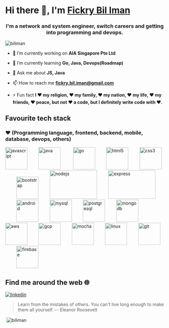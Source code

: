 # Hi there 👋, I'm [Fickry Bil Iman](https://www.github.com/biliman)

<h3 align="center">I'm a network and system engineer, switch careers and getting into programming and devops.</h3>

<p align="left"> <img src="https://komarev.com/ghpvc/?username=biliman" alt="biliman" /> </p>


- 🔭 I’m currently working on **AIA Singapore Pte Ltd**

- 🌱 I’m currently learning **Go, Java, Devops(Roadmap)**

- 💬 Ask me about **JS, Java**

- 📫 How to reach me **fickry.bil.iman@gmail.com**

- ⚡ Fun fact **I ❤️ my religion, ❤️ my family, ❤️ my nation, ❤️ my life, ❤️ my friends, ❤️ peace, but not ❤️ a code, but I definitely write code with ❤️.**

## Favourite tech stack
### ❤️ (Programming language, frontend, backend, mobile, database, devops, others) 
<p align="left">

  <img src="https://www.vectorlogo.zone/logos/javascript/javascript-icon.svg" alt="javascript" width="70" height="70"/>&nbsp;&nbsp;&nbsp;&nbsp;&nbsp;&nbsp;&nbsp;&nbsp;
  <img src="https://www.vectorlogo.zone/logos/java/java-icon.svg" alt="java" width="70" height="70"/> &nbsp;&nbsp;&nbsp;&nbsp;&nbsp;&nbsp;&nbsp;&nbsp;
  <img src="https://www.vectorlogo.zone/logos/golang/golang-icon.svg" alt="go" width="70" height="70"/>&nbsp;&nbsp;&nbsp;&nbsp;&nbsp;&nbsp;&nbsp;&nbsp;
  <img src="https://www.vectorlogo.zone/logos/w3_html5/w3_html5-icon.svg" alt="html5" width="70" height="70"/>&nbsp;&nbsp;&nbsp;&nbsp;&nbsp;&nbsp;&nbsp;&nbsp;
  <img src="https://www.vectorlogo.zone/logos/netlifyapp_watercss/netlifyapp_watercss-official.svg" alt="css3" width="70" height="70"/>&nbsp;&nbsp;&nbsp;&nbsp;&nbsp;&nbsp;&nbsp;&nbsp;
  <img src="https://www.vectorlogo.zone/logos/getbootstrap/getbootstrap-icon.svg" alt="bootstrap" width="70" height="70"/>&nbsp;&nbsp;&nbsp;&nbsp;&nbsp;&nbsp;&nbsp;&nbsp;
  <img src="https://www.vectorlogo.zone/logos/nodejs/nodejs-ar21.svg" alt="nodejs" width="150" height="90"/>&nbsp;&nbsp;&nbsp;&nbsp;&nbsp;&nbsp;&nbsp;&nbsp;
  <img src="https://www.vectorlogo.zone/logos/expressjs/expressjs-ar21.svg" alt="express" width="150" height="90"/>&nbsp;&nbsp;&nbsp;&nbsp;&nbsp;&nbsp;&nbsp;&nbsp;
  <img src="https://www.vectorlogo.zone/logos/android/android-icon.svg" alt="android" width="70" height="70"/>&nbsp;&nbsp;&nbsp;&nbsp;&nbsp;&nbsp;&nbsp;&nbsp;
  <img src="https://www.vectorlogo.zone/logos/mysql/mysql-official.svg" alt="mysql" width="70" height="70"/>&nbsp;&nbsp;&nbsp;&nbsp;&nbsp;&nbsp;&nbsp;&nbsp;
  <img src="https://devicons.github.io/devicon/devicon.git/icons/postgresql/postgresql-original-wordmark.svg" alt="postgresql" width="70" height="70"/>&nbsp;&nbsp;&nbsp;&nbsp;&nbsp;&nbsp;&nbsp;&nbsp;
  <img src="https://devicons.github.io/devicon/devicon.git/icons/mongodb/mongodb-original-wordmark.svg" alt="mongodb" width="70" height="70"/> &nbsp;&nbsp;&nbsp;&nbsp;&nbsp;&nbsp;&nbsp;&nbsp;
  <img src="https://devicons.github.io/devicon/devicon.git/icons/amazonwebservices/amazonwebservices-original-wordmark.svg" alt="aws" width="70" height="70"/>&nbsp;&nbsp;&nbsp;&nbsp;&nbsp;&nbsp;&nbsp;&nbsp;
  <img src="https://www.vectorlogo.zone/logos/google_cloud/google_cloud-icon.svg" alt="gcp" width="70" height="70"/>&nbsp;&nbsp;&nbsp;&nbsp;&nbsp;&nbsp;&nbsp;&nbsp;
  <img src="https://www.vectorlogo.zone/logos/mochajs/mochajs-icon.svg" alt="mocha" width="70" height="70"/>&nbsp;&nbsp;&nbsp;&nbsp;&nbsp;&nbsp;&nbsp;&nbsp;
  <img src="https://devicons.github.io/devicon/devicon.git/icons/linux/linux-original.svg" alt="linux" width="70" height="70"/>&nbsp;&nbsp;&nbsp;&nbsp;&nbsp;&nbsp;&nbsp;&nbsp;
  <img src="https://www.vectorlogo.zone/logos/git-scm/git-scm-icon.svg" alt="git" width="70" height="70"/>&nbsp;&nbsp;&nbsp;&nbsp;&nbsp;&nbsp;&nbsp;&nbsp;
  <img src="https://www.vectorlogo.zone/logos/firebase/firebase-icon.svg" alt="firebase" width="70" height="70"/>&nbsp;&nbsp;&nbsp;&nbsp;&nbsp;&nbsp;&nbsp;&nbsp;
</p>

## Find me around the web :globe_with_meridians:
<p align="left">
<a href="https://linkedin.com/in/fickry-bil-iman-49347b17" target="blank">
  <img src="https://img.icons8.com/color/96/000000/linkedin.png" alt="linkedin"/>
</a>
</p>

> Learn from the mistakes of others. You can't live long enough to make them all yourself.
> -- Eleanor Roosevelt

<p>&nbsp;<img align="center" src="https://github-readme-stats.vercel.app/api?username=biliman&&theme=dark&show_icons=true" alt="biliman" /></p>
